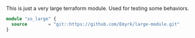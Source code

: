 This is just a very large terraform module. Used for testing some behaviors.

```terraform
module "so_large" {
  source        = "git::https://github.com/Emyrk/large-module.git"
}
```